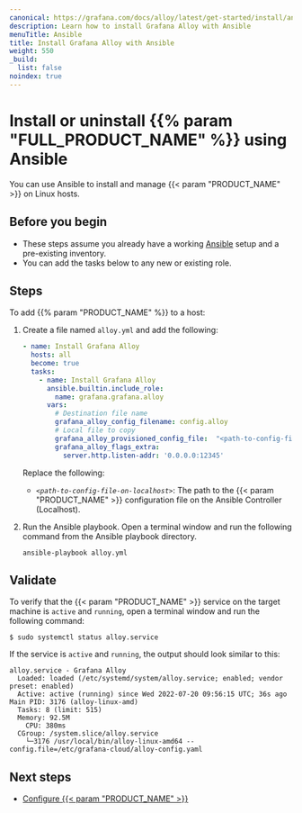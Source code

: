 ```yaml
---
canonical: https://grafana.com/docs/alloy/latest/get-started/install/ansible/
description: Learn how to install Grafana Alloy with Ansible
menuTitle: Ansible
title: Install Grafana Alloy with Ansible
weight: 550
_build:
  list: false
noindex: true
---
```


# Install or uninstall {{% param "FULL_PRODUCT_NAME" %}} using Ansible

You can use Ansible to install and manage {{< param "PRODUCT_NAME" >}} on Linux hosts.

## Before you begin

- These steps assume you already have a working [Ansible][] setup and a pre-existing inventory.
- You can add the tasks below to any new or existing role.

## Steps

To add {{% param "PRODUCT_NAME" %}} to a host:

1. Create a file named `alloy.yml` and add the following:

    ```yaml
    - name: Install Grafana Alloy
      hosts: all
      become: true
      tasks:
        - name: Install Grafana Alloy
          ansible.builtin.include_role:
            name: grafana.grafana.alloy
          vars:
            # Destination file name
            grafana_alloy_config_filename: config.alloy
            # Local file to copy
            grafana_alloy_provisioned_config_file:  "<path-to-config-file-on-localhost>"
            grafana_alloy_flags_extra:
              server.http.listen-addr: '0.0.0.0:12345'
    ```

   Replace the following:
   - _`<path-to-config-file-on-localhost>`_: The path to the {{< param "PRODUCT_NAME" >}} configuration file on the Ansible Controller (Localhost).

1. Run the Ansible playbook. Open a terminal window and run the following command from the Ansible playbook directory.

   ```shell
   ansible-playbook alloy.yml
   ```

## Validate

To verify that the {{< param "PRODUCT_NAME" >}} service on the target machine is `active` and `running`, open a terminal window and run the following command:

```shell
$ sudo systemctl status alloy.service
```

If the service is `active` and `running`, the output should look similar to this:

```
alloy.service - Grafana Alloy
  Loaded: loaded (/etc/systemd/system/alloy.service; enabled; vendor preset: enabled)
  Active: active (running) since Wed 2022-07-20 09:56:15 UTC; 36s ago
Main PID: 3176 (alloy-linux-amd)
  Tasks: 8 (limit: 515)
  Memory: 92.5M
    CPU: 380ms
  CGroup: /system.slice/alloy.service
    └─3176 /usr/local/bin/alloy-linux-amd64 --config.file=/etc/grafana-cloud/alloy-config.yaml
```

## Next steps

- [Configure {{< param "PRODUCT_NAME" >}}][Configure]

[Ansible]: https://www.ansible.com/
[Configure]: ../../../tasks/configure/configure-linux/
